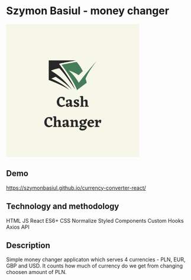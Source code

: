 # Szymon Basiul - money changer

<img src="https://github.com/szymonbasiul/currency-converter/blob/master/images/Cash.png?raw=true" width="360px">

## Demo

https://szymonbasiul.github.io/currency-converter-react/

## Technology and methodology

HTML
JS
React
ES6+
CSS
Normalize
Styled Components
Custom Hooks
Axios API


## Description

Simple money changer applicaton which serves 4 currencies - PLN, EUR, GBP and USD.
It counts how much of currency do we get from changing choosen amount of PLN.
